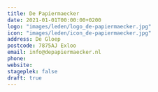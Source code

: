 ```yaml
---
title: De Papiermaecker
date: 2021-01-01T00:00:00+0200
logo: "images/leden/logo_de-papiermaecker.jpg"
icon: "images/leden/icon_de-papiermaecker.jpg"
address: De Gloep
postcode: 7875AJ Exloo
email: info@depapiermaecker.nl
phone: 
website: 
stageplek: false
draft: true
---
```


